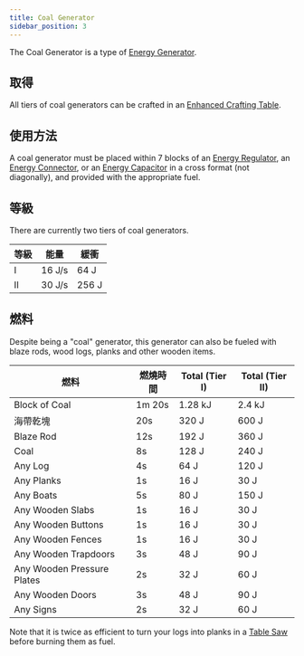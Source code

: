 ```yaml
---
title: Coal Generator
sidebar_position: 3
---
```


The Coal Generator is a type of [Energy Generator](Electric-Machines#energy-generation).

## 取得

All tiers of coal generators can be crafted in an [Enhanced Crafting Table](Enhanced-Crafting-Table).

## 使用方法

A coal generator must be placed within 7 blocks of an [Energy Regulator](Energy-Regulator), an [Energy Connector](Energy-Connector), or an [Energy Capacitor](Energy-Capacitors) in a cross format (not diagonally), and provided with the appropriate fuel.

## 等級

There are currently two tiers of coal generators.

| 等級 | 能量     | 緩衝    |
| -- | ------ | ----- |
| I  | 16 J/s | 64 J  |
| II | 30 J/s | 256 J |

## 燃料

Despite being a "coal" generator, this generator can also be fueled with blaze rods, wood logs, planks and other wooden items.

| 燃料                         | 燃燒時間   | Total (Tier I) | Total (Tier II) |
| -------------------------- | ------ | -------------- | --------------- |
| Block of Coal              | 1m 20s | 1.28 kJ        | 2.4 kJ          |
| 海帶乾塊                       | 20s    | 320 J          | 600 J           |
| Blaze Rod                  | 12s    | 192 J          | 360 J           |
| Coal                       | 8s     | 128 J          | 240 J           |
| Any Log                    | 4s     | 64 J           | 120 J           |
| Any Planks                 | 1s     | 16 J           | 30 J            |
| Any Boats                  | 5s     | 80 J           | 150 J           |
| Any Wooden Slabs           | 1s     | 16 J           | 30 J            |
| Any Wooden Buttons         | 1s     | 16 J           | 30 J            |
| Any Wooden Fences          | 1s     | 16 J           | 30 J            |
| Any Wooden Trapdoors       | 3s     | 48 J           | 90 J            |
| Any Wooden Pressure Plates | 2s     | 32 J           | 60 J            |
| Any Wooden Doors           | 3s     | 48 J           | 90 J            |
| Any Signs                  | 2s     | 32 J           | 60 J            |

Note that it is twice as efficient to turn your logs into planks in a [Table Saw](Table-Saw) before burning them as fuel.

